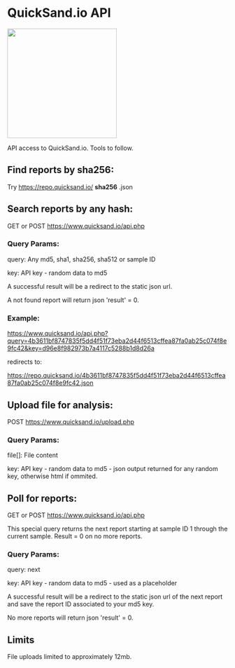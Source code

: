 # QuickSand.io API
<img src="https://quicksand.io/images/Quicksand/Icon_Colour/Quicksand-Icon-Colour.png" height="250">

API access to QuickSand.io. Tools to follow.

Find reports by sha256:
-----------------------

Try https://repo.quicksand.io/ **sha256** .json

Search reports by any hash:
---------------------------

GET or POST https://www.quicksand.io/api.php

### Query Params:

query: Any md5, sha1, sha256, sha512 or sample ID

key: API key - random data to md5

A successful result will be a redirect to the static json url.

A not found report will return json 'result' = 0.

### Example:

https://www.quicksand.io/api.php?query=4b3611bf8747835f5dd4f51f73eba2d44f6513cffea87fa0ab25c074f8e9fc42&key=d96e8f982973b7a4117c5288b1d8d26a

redirects to: 

https://repo.quicksand.io/4b3611bf8747835f5dd4f51f73eba2d44f6513cffea87fa0ab25c074f8e9fc42.json


Upload file for analysis:
-------------------------
POST https://www.quicksand.io/upload.php

### Query Params:

file[]: File content

key: API key - random data to md5 - json output returned for any random key, otherwise html if ommited.


Poll for reports:
-----------------

GET or POST https://www.quicksand.io/api.php

This special query returns the next report starting at sample ID 1 through the current sample. Result = 0 on no more reports.

### Query Params:

query: next

key: API key - random data to md5 - used as a placeholder

A successful result will be a redirect to the static json url of the next report and save the report ID associated to your md5 key.

No more reports will return json 'result' = 0.


Limits
------

File uploads limited to approximately 12mb.



